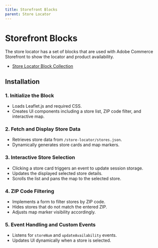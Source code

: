 ```yaml
---
title: Storefront Blocks
parent: Store Locator
---
```


# Storefront Blocks

The store locator has a set of blocks that are used with Adobe Commerce Storefront to show the locator and product availability.

* [Store Locator Block Collection](https://github.com/blueacorninc/aio-commerce-storelocator-blocks)

## Installation

### 1. **Initialize the Block**
- Loads Leaflet.js and required CSS.
- Creates UI components including a store list, ZIP code filter, and interactive map.

### 2. **Fetch and Display Store Data**
- Retrieves store data from `/store-locator/stores.json`.
- Dynamically generates store cards and map markers.

### 3. **Interactive Store Selection**
- Clicking a store card triggers an event to update session storage.
- Updates the displayed selected store details.
- Scrolls the list and pans the map to the selected store.

### 4. **ZIP Code Filtering**
- Implements a form to filter stores by ZIP code.
- Hides stores that do not match the entered ZIP.
- Adjusts map marker visibility accordingly.

### 5. **Event Handling and Custom Events**
- Listens for `storeNum` and `updateAvailability` events.
- Updates UI dynamically when a store is selected.

